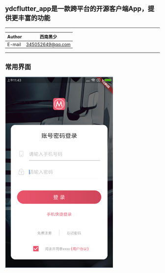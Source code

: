 ## ydcflutter_app是一款跨平台的开源客户端App，提供更丰富的功能

****

|Author|西南黑少|
|---|---
|E-mail|345052649@qq.com


****

## 常用界面

![](picture/page/login_page.png) 